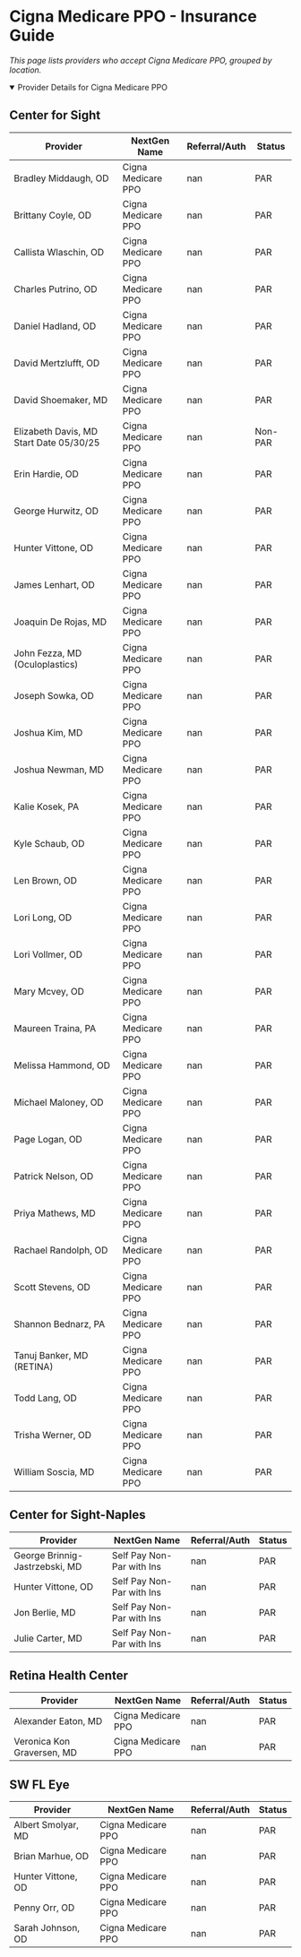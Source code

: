 # Cigna Medicare PPO - Insurance Guide

*This page lists providers who accept Cigna Medicare PPO, grouped by location.*

<details open><summary>Provider Details for Cigna Medicare PPO</summary>

## Center for Sight

| Provider | NextGen Name | Referral/Auth | Status |
|----------|-------------|--------------|--------|
| Bradley Middaugh, OD | Cigna Medicare PPO | nan | PAR |
| Brittany Coyle, OD | Cigna Medicare PPO | nan | PAR |
| Callista Wlaschin, OD | Cigna Medicare PPO | nan | PAR |
| Charles Putrino, OD | Cigna Medicare PPO | nan | PAR |
| Daniel Hadland, OD | Cigna Medicare PPO | nan | PAR |
| David Mertzlufft, OD | Cigna Medicare PPO | nan | PAR |
| David Shoemaker, MD | Cigna Medicare PPO | nan | PAR |
| Elizabeth Davis, MD                      Start Date 05/30/25 | Cigna Medicare PPO | nan | Non-PAR |
| Erin Hardie, OD | Cigna Medicare PPO | nan | PAR |
| George Hurwitz, OD | Cigna Medicare PPO | nan | PAR |
| Hunter Vittone, OD | Cigna Medicare PPO | nan | PAR |
| James Lenhart, OD | Cigna Medicare PPO | nan | PAR |
| Joaquin De Rojas, MD | Cigna Medicare PPO | nan | PAR |
| John Fezza, MD (Oculoplastics) | Cigna Medicare PPO | nan | PAR |
| Joseph Sowka, OD | Cigna Medicare PPO | nan | PAR |
| Joshua Kim, MD | Cigna Medicare PPO | nan | PAR |
| Joshua Newman, MD | Cigna Medicare PPO | nan | PAR |
| Kalie Kosek, PA | Cigna Medicare PPO | nan | PAR |
| Kyle Schaub, OD | Cigna Medicare PPO | nan | PAR |
| Len Brown, OD | Cigna Medicare PPO | nan | PAR |
| Lori Long, OD | Cigna Medicare PPO | nan | PAR |
| Lori Vollmer, OD | Cigna Medicare PPO | nan | PAR |
| Mary Mcvey, OD | Cigna Medicare PPO | nan | PAR |
| Maureen Traina, PA | Cigna Medicare PPO | nan | PAR |
| Melissa Hammond, OD | Cigna Medicare PPO | nan | PAR |
| Michael Maloney, OD | Cigna Medicare PPO | nan | PAR |
| Page Logan, OD | Cigna Medicare PPO | nan | PAR |
| Patrick Nelson, OD | Cigna Medicare PPO | nan | PAR |
| Priya Mathews, MD | Cigna Medicare PPO | nan | PAR |
| Rachael Randolph, OD | Cigna Medicare PPO | nan | PAR |
| Scott Stevens, OD | Cigna Medicare PPO | nan | PAR |
| Shannon Bednarz, PA | Cigna Medicare PPO | nan | PAR |
| Tanuj Banker, MD (RETINA) | Cigna Medicare PPO | nan | PAR |
| Todd Lang, OD | Cigna Medicare PPO | nan | PAR |
| Trisha Werner, OD | Cigna Medicare PPO | nan | PAR |
| William Soscia, MD | Cigna Medicare PPO | nan | PAR |

## Center for Sight-Naples

| Provider | NextGen Name | Referral/Auth | Status |
|----------|-------------|--------------|--------|
| George Brinnig-Jastrzebski, MD | Self Pay Non-Par with Ins | nan | PAR |
| Hunter Vittone, OD | Self Pay Non-Par with Ins | nan | PAR |
| Jon Berlie, MD | Self Pay Non-Par with Ins | nan | PAR |
| Julie Carter, MD | Self Pay Non-Par with Ins | nan | PAR |

## Retina Health Center

| Provider | NextGen Name | Referral/Auth | Status |
|----------|-------------|--------------|--------|
| Alexander Eaton, MD | Cigna Medicare PPO | nan | PAR |
| Veronica Kon Graversen, MD | Cigna Medicare PPO | nan | PAR |

## SW FL Eye

| Provider | NextGen Name | Referral/Auth | Status |
|----------|-------------|--------------|--------|
| Albert Smolyar, MD | Cigna Medicare PPO | nan | PAR |
| Brian Marhue, OD | Cigna Medicare PPO | nan | PAR |
| Hunter Vittone, OD | Cigna Medicare PPO | nan | PAR |
| Penny Orr, OD | Cigna Medicare PPO | nan | PAR |
| Sarah Johnson, OD | Cigna Medicare PPO | nan | PAR |

</details>

